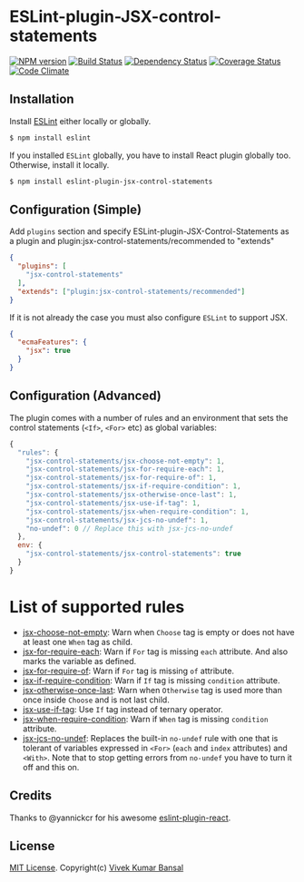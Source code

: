 # ESLint-plugin-JSX-control-statements

[![NPM version][npm-image]][npm-url]
[![Build Status][travis-image]][travis-url]
[![Dependency Status][deps-image]][deps-url]
[![Coverage Status][coverage-image]][coverage-url]
[![Code Climate][climate-image]][climate-url]

## Installation

Install [ESLint](https://www.github.com/eslint/eslint) either locally or globally.

```sh
$ npm install eslint
```

If you installed `ESLint` globally, you have to install React plugin globally too. Otherwise, install it locally.

```sh
$ npm install eslint-plugin-jsx-control-statements
```

## Configuration (Simple)

Add `plugins` section and specify ESLint-plugin-JSX-Control-Statements as a plugin and plugin:jsx-control-statements/recommended
to "extends"

```json
{
  "plugins": [
    "jsx-control-statements"
  ],
  "extends": ["plugin:jsx-control-statements/recommended"]
}
```

If it is not already the case you must also configure `ESLint` to support JSX.

```json
{
  "ecmaFeatures": {
    "jsx": true
  }
}
```

## Configuration (Advanced)
The plugin comes with a number of rules and an environment that sets the control statements (`<If>`, `<For>` etc) as global variables:

```js
{
  "rules": {
    "jsx-control-statements/jsx-choose-not-empty": 1,
    "jsx-control-statements/jsx-for-require-each": 1,
    "jsx-control-statements/jsx-for-require-of": 1,
    "jsx-control-statements/jsx-if-require-condition": 1,
    "jsx-control-statements/jsx-otherwise-once-last": 1,
    "jsx-control-statements/jsx-use-if-tag": 1,
    "jsx-control-statements/jsx-when-require-condition": 1,
    "jsx-control-statements/jsx-jcs-no-undef": 1,
    "no-undef": 0 // Replace this with jsx-jcs-no-undef
  },
  env: {
    "jsx-control-statements/jsx-control-statements": true
  }
}
```

# List of supported rules
* [jsx-choose-not-empty](docs/rules/jsx-choose-not-empty.md): Warn when `Choose` tag is empty or does not have at least one `When` tag as child.
* [jsx-for-require-each](docs/rules/jsx-for-require-each.md): Warn if `For` tag is missing `each` attribute. And also marks the variable as defined.
* [jsx-for-require-of](docs/rules/jsx-for-require-of.md): Warn if `For` tag is missing `of` attribute.
* [jsx-if-require-condition](docs/rules/jsx-if-require-condition.md): Warn if `If` tag is missing `condition` attribute.
* [jsx-otherwise-once-last](docs/rules/jsx-otherwise-once-last.md): Warn when `Otherwise` tag is used more than once inside `Choose` and is not last child.
* [jsx-use-if-tag](docs/rules/jsx-use-if-tag.md): Use `If` tag instead of ternary operator.
* [jsx-when-require-condition](docs/rules/jsx-when-require-condition.md): Warn if `When` tag is missing `condition` attribute.
* [jsx-jcs-no-undef](docs/rules/jsx-jcs-no-undef.md): Replaces the built-in `no-undef` rule with one that is tolerant of variables expressed in `<For>` (`each` and `index` attributes) and `<With>`. Note that to stop getting errors from `no-undef` you have to turn it off and this on.

## Credits
Thanks to @yannickcr for his awesome [eslint-plugin-react](https://github.com/yannickcr/eslint-plugin-react).

## License
[MIT License](http://www.opensource.org/licenses/mit-license.php). Copyright(c) [Vivek Kumar Bansal](http://vkbansal.me/)


[npm-url]: https://npmjs.org/package/eslint-plugin-jsx-control-statements
[npm-image]: http://img.shields.io/npm/v/eslint-plugin-jsx-control-statements.svg?style=flat-square

[travis-url]: https://travis-ci.org/vkbansal/eslint-plugin-jsx-control-statements
[travis-image]: http://img.shields.io/travis/vkbansal/eslint-plugin-jsx-control-statements/master.svg?style=flat-square

[deps-url]: https://david-dm.org/vkbansal/eslint-plugin-jsx-control-statements
[deps-image]: https://img.shields.io/david/dev/vkbansal/eslint-plugin-jsx-control-statements.svg?style=flat-square

[coverage-url]: https://coveralls.io/r/vkbansal/eslint-plugin-jsx-control-statements?branch=master
[coverage-image]: http://img.shields.io/coveralls/vkbansal/eslint-plugin-jsx-control-statements/master.svg?style=flat-square

[climate-url]: https://codeclimate.com/github/vkbansal/eslint-plugin-jsx-control-statements
[climate-image]: http://img.shields.io/codeclimate/github/vkbansal/eslint-plugin-jsx-control-statements.svg?style=flat-square
